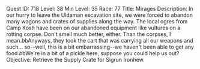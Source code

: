Quest ID: 718
Level: 38
Min Level: 35
Race: 77
Title: Mirages
Description: In our hurry to leave the Uldaman excavation site, we were forced to abandon many wagons and crates of supplies along the way. The local ogres from Camp Kosh have been on our abandoned equipment like vultures on a rotting corpse. Don't smell much better, either. Than the corpses, I mean.$b$bAnyways, they took the cart that was carrying all our weapons and such... so--well, this is a bit embarrassing--we haven't been able to get any food.$b$bWe're in a bit of a pickle here, suppose you could help us out?
Objective: Retrieve the Supply Crate for Sigrun Ironhew.
